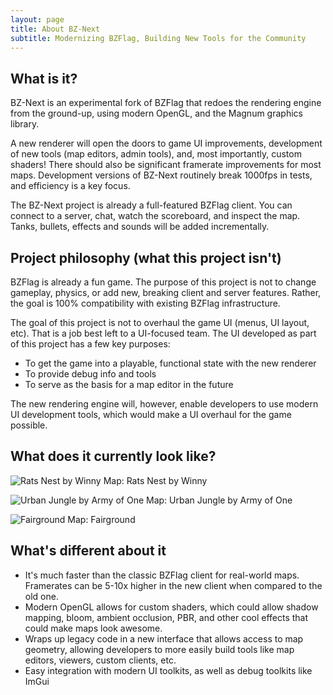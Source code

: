 ```yaml
---
layout: page
title: About BZ-Next
subtitle: Modernizing BZFlag, Building New Tools for the Community
---
```


## What is it?

BZ-Next is an experimental fork of BZFlag that redoes the rendering engine from the ground-up, using modern OpenGL, and the Magnum graphics library.

A new renderer will open the doors to game UI improvements, development of new tools (map editors, admin tools), and, most importantly, custom shaders!
There should also be significant framerate improvements for most maps. Development versions of BZ-Next routinely break 1000fps in tests, and efficiency
is a key focus.

The BZ-Next project is already a full-featured BZFlag client. You can connect to a server, chat, watch the scoreboard, and inspect the map. Tanks, bullets,
effects and sounds will be added incrementally.

## Project philosophy (what this project isn't)

BZFlag is already a fun game. The purpose of this project is not to change gameplay, physics, or add new, breaking client and server features. Rather,
the goal is 100% compatibility with existing BZFlag infrastructure.

The goal of this project is not to overhaul the game UI (menus, UI layout, etc). That is a job best left to a UI-focused team. The UI developed
as part of this project has a few key purposes:

- To get the game into a playable, functional state with the new renderer
- To provide debug info and tools
- To serve as the basis for a map editor in the future

The new rendering engine will, however, enable developers to use modern UI development tools, which would make a UI overhaul for the game possible.

## What does it currently look like?

![Rats Nest by Winny](../assets/img/screen0.jpg)
Map: Rats Nest by Winny

![Urban Jungle by Army of One](../assets/img/screen1.jpg)
Map: Urban Jungle by Army of One

![Fairground](../assets/img/screen2.jpg)
Map: Fairground

## What's different about it
- It's much faster than the classic BZFlag client for real-world maps. Framerates can be 5-10x higher in the new client when compared to the old one.
- Modern OpenGL allows for custom shaders, which could allow shadow mapping, bloom, ambient occlusion, PBR, and other cool effects that could make maps look awesome.
- Wraps up legacy code in a new interface that allows access to map geometry, allowing developers to more easily build tools like map editors, viewers, custom clients, etc.
- Easy integration with modern UI toolkits, as well as debug toolkits like ImGui